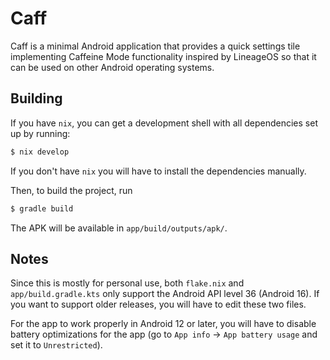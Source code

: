 Caff
====

Caff is a minimal Android application that provides a quick settings tile
implementing Caffeine Mode functionality inspired by LineageOS so that it
can be used on other Android operating systems.

## Building

If you have `nix`, you can get a development shell
with all dependencies set up by running:

```sh
$ nix develop
```

If you don't have `nix` you will have to install the
dependencies manually.

Then, to build the project, run

```sh
$ gradle build
```

The APK will be available in `app/build/outputs/apk/`.

## Notes

Since this is mostly for personal use, both `flake.nix`
and `app/build.gradle.kts` only support the Android API
level 36 (Android 16). If you want to support older
releases, you will have to edit these two files.

For the app to work properly in Android 12 or later, you
will have to disable battery optimizations for the app
(go to `App info` $\rightarrow$ `App battery usage` and
set it to `Unrestricted`).
